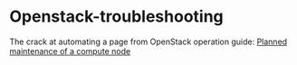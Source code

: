 Openstack-troubleshooting
=================

The crack at automating a page from OpenStack operation guide: [Planned maintenance of a compute node](http://docs.openstack.org/trunk/openstack-ops/content/maintenance.html#planned_maintenance_compute_node) 
